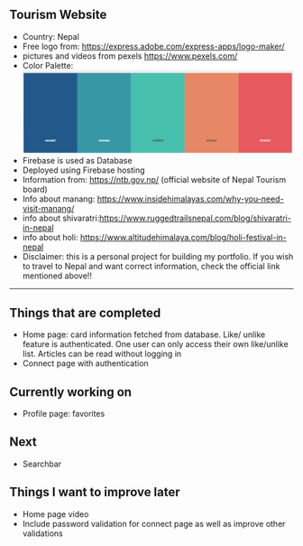 ## Tourism Website
- Country: Nepal
- Free logo from: https://express.adobe.com/express-apps/logo-maker/
- pictures and videos from pexels https://www.pexels.com/
- Color Palette: ![color palette](./src/Components/store/colorPalette.png)
- Firebase is used as Database
- Deployed using Firebase hosting
- Information from: https://ntb.gov.np/
(official website of Nepal Tourism board)
- Info about manang: https://www.insidehimalayas.com/why-you-need-visit-manang/
- info about shivaratri:https://www.ruggedtrailsnepal.com/blog/shivaratri-in-nepal
- info about holi: https://www.altitudehimalaya.com/blog/holi-festival-in-nepal
- Disclaimer: this is a personal project for building my portfolio. If you wish to travel to Nepal and want correct information, check the official link mentioned above!!
----------------------------
## Things that are completed
- Home page: card information fetched from database. Like/ unlike feature is authenticated. One user can only access their own like/unlike list. Articles can be read without logging in
- Connect page with authentication
## Currently working on
- Profile page: favorites
## Next 
- Searchbar
## Things I want to improve later
- Home page video
- Include password validation for connect page as well as improve other validations
